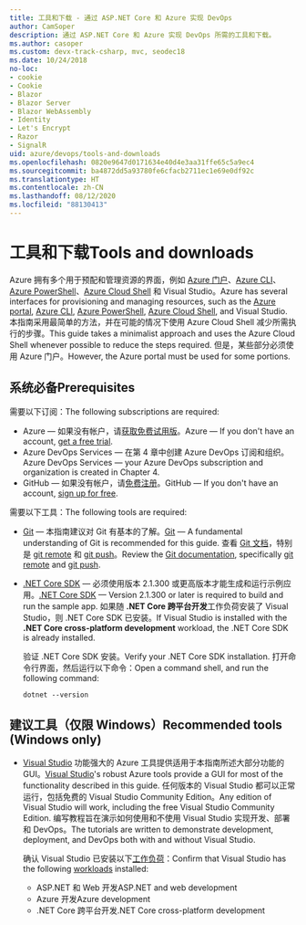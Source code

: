 ```yaml
---
title: 工具和下载 - 通过 ASP.NET Core 和 Azure 实现 DevOps
author: CamSoper
description: 通过 ASP.NET Core 和 Azure 实现 DevOps 所需的工具和下载。
ms.author: casoper
ms.custom: devx-track-csharp, mvc, seodec18
ms.date: 10/24/2018
no-loc:
- cookie
- Cookie
- Blazor
- Blazor Server
- Blazor WebAssembly
- Identity
- Let's Encrypt
- Razor
- SignalR
uid: azure/devops/tools-and-downloads
ms.openlocfilehash: 0820e9647d0171634e40d4e3aa31ffe65c5a9ec4
ms.sourcegitcommit: ba4872dd5a93780fe6cfacb2711ec1e69e0df92c
ms.translationtype: HT
ms.contentlocale: zh-CN
ms.lasthandoff: 08/12/2020
ms.locfileid: "88130413"
---
```

# <a name="tools-and-downloads"></a><span data-ttu-id="e40b8-103">工具和下载</span><span class="sxs-lookup"><span data-stu-id="e40b8-103">Tools and downloads</span></span>

<span data-ttu-id="e40b8-104">Azure 拥有多个用于预配和管理资源的界面，例如 [Azure 门户](https://portal.azure.com)、[Azure CLI](/cli/azure/)、[Azure PowerShell](/powershell/azure/overview)、[Azure Cloud Shell](https://shell.azure.com/bash) 和 Visual Studio。</span><span class="sxs-lookup"><span data-stu-id="e40b8-104">Azure has several interfaces for provisioning and managing resources, such as the [Azure portal](https://portal.azure.com), [Azure CLI](/cli/azure/), [Azure PowerShell](/powershell/azure/overview), [Azure Cloud Shell](https://shell.azure.com/bash), and Visual Studio.</span></span> <span data-ttu-id="e40b8-105">本指南采用最简单的方法，并在可能的情况下使用 Azure Cloud Shell 减少所需执行的步骤。</span><span class="sxs-lookup"><span data-stu-id="e40b8-105">This guide takes a minimalist approach and uses the Azure Cloud Shell whenever possible to reduce the steps required.</span></span> <span data-ttu-id="e40b8-106">但是，某些部分必须使用 Azure 门户。</span><span class="sxs-lookup"><span data-stu-id="e40b8-106">However, the Azure portal must be used for some portions.</span></span>

## <a name="prerequisites"></a><span data-ttu-id="e40b8-107">系统必备</span><span class="sxs-lookup"><span data-stu-id="e40b8-107">Prerequisites</span></span>

<span data-ttu-id="e40b8-108">需要以下订阅：</span><span class="sxs-lookup"><span data-stu-id="e40b8-108">The following subscriptions are required:</span></span>

* <span data-ttu-id="e40b8-109">Azure &mdash; 如果没有帐户，请[获取免费试用版](https://azure.microsoft.com/free/dotnet/)。</span><span class="sxs-lookup"><span data-stu-id="e40b8-109">Azure &mdash; If you don't have an account, [get a free trial](https://azure.microsoft.com/free/dotnet/).</span></span>
* <span data-ttu-id="e40b8-110">Azure DevOps Services &mdash; 在第 4 章中创建 Azure DevOps 订阅和组织。</span><span class="sxs-lookup"><span data-stu-id="e40b8-110">Azure DevOps Services &mdash; your Azure DevOps subscription and organization is created in Chapter 4.</span></span>
* <span data-ttu-id="e40b8-111">GitHub &mdash; 如果没有帐户，请[免费注册](https://github.com/join)。</span><span class="sxs-lookup"><span data-stu-id="e40b8-111">GitHub &mdash; If you don't have an account, [sign up for free](https://github.com/join).</span></span>

<span data-ttu-id="e40b8-112">需要以下工具：</span><span class="sxs-lookup"><span data-stu-id="e40b8-112">The following tools are required:</span></span>

* <span data-ttu-id="e40b8-113">[Git](https://git-scm.com/downloads) &mdash; 本指南建议对 Git 有基本的了解。</span><span class="sxs-lookup"><span data-stu-id="e40b8-113">[Git](https://git-scm.com/downloads) &mdash; A fundamental understanding of Git is recommended for this guide.</span></span> <span data-ttu-id="e40b8-114">查看 [Git 文档](https://git-scm.com/doc)，特别是 [git remote](https://git-scm.com/docs/git-remote) 和 [git push](https://git-scm.com/docs/git-push)。</span><span class="sxs-lookup"><span data-stu-id="e40b8-114">Review the [Git documentation](https://git-scm.com/doc), specifically [git remote](https://git-scm.com/docs/git-remote) and [git push](https://git-scm.com/docs/git-push).</span></span>
* <span data-ttu-id="e40b8-115">[.NET Core SDK](https://dotnet.microsoft.com/download/) &mdash; 必须使用版本 2.1.300 或更高版本才能生成和运行示例应用。</span><span class="sxs-lookup"><span data-stu-id="e40b8-115">[.NET Core SDK](https://dotnet.microsoft.com/download/) &mdash; Version 2.1.300 or later is required to build and run the sample app.</span></span> <span data-ttu-id="e40b8-116">如果随 **.NET Core 跨平台开发**工作负荷安装了 Visual Studio，则 .NET Core SDK 已安装。</span><span class="sxs-lookup"><span data-stu-id="e40b8-116">If Visual Studio is installed with the **.NET Core cross-platform development** workload, the .NET Core SDK is already installed.</span></span>

    <span data-ttu-id="e40b8-117">验证 .NET Core SDK 安装。</span><span class="sxs-lookup"><span data-stu-id="e40b8-117">Verify your .NET Core SDK installation.</span></span> <span data-ttu-id="e40b8-118">打开命令行界面，然后运行以下命令：</span><span class="sxs-lookup"><span data-stu-id="e40b8-118">Open a command shell, and run the following command:</span></span>

    ```dotnetcli
    dotnet --version
    ```

## <a name="recommended-tools-windows-only"></a><span data-ttu-id="e40b8-119">建议工具（仅限 Windows）</span><span class="sxs-lookup"><span data-stu-id="e40b8-119">Recommended tools (Windows only)</span></span>

* <span data-ttu-id="e40b8-120">[Visual Studio](https://visualstudio.microsoft.com) 功能强大的 Azure 工具提供适用于本指南所述大部分功能的 GUI。</span><span class="sxs-lookup"><span data-stu-id="e40b8-120">[Visual Studio](https://visualstudio.microsoft.com)'s robust Azure tools provide a GUI for most of the functionality described in this guide.</span></span> <span data-ttu-id="e40b8-121">任何版本的 Visual Studio 都可以正常运行，包括免费的 Visual Studio Community Edition。</span><span class="sxs-lookup"><span data-stu-id="e40b8-121">Any edition of Visual Studio will work, including the free Visual Studio Community Edition.</span></span> <span data-ttu-id="e40b8-122">编写教程旨在演示如何使用和不使用 Visual Studio 实现开发、部署和 DevOps。</span><span class="sxs-lookup"><span data-stu-id="e40b8-122">The tutorials are written to demonstrate development, deployment, and DevOps both with and without Visual Studio.</span></span>

  <span data-ttu-id="e40b8-123">确认 Visual Studio 已安装以下[工作负荷](/visualstudio/install/modify-visual-studio)：</span><span class="sxs-lookup"><span data-stu-id="e40b8-123">Confirm that Visual Studio has the following [workloads](/visualstudio/install/modify-visual-studio) installed:</span></span>

  * <span data-ttu-id="e40b8-124">ASP.NET 和 Web 开发</span><span class="sxs-lookup"><span data-stu-id="e40b8-124">ASP.NET and web development</span></span>
  * <span data-ttu-id="e40b8-125">Azure 开发</span><span class="sxs-lookup"><span data-stu-id="e40b8-125">Azure development</span></span>
  * <span data-ttu-id="e40b8-126">.NET Core 跨平台开发</span><span class="sxs-lookup"><span data-stu-id="e40b8-126">.NET Core cross-platform development</span></span>
